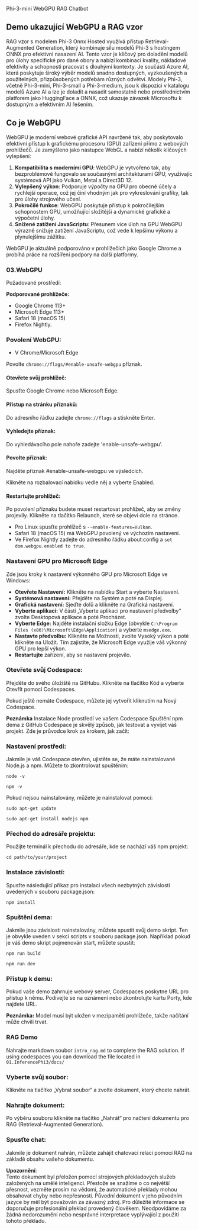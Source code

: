 Phi-3-mini WebGPU RAG Chatbot

## Demo ukazující WebGPU a RAG vzor
RAG vzor s modelem Phi-3 Onnx Hosted využívá přístup Retrieval-Augmented Generation, který kombinuje sílu modelů Phi-3 s hostingem ONNX pro efektivní nasazení AI. Tento vzor je klíčový pro doladění modelů pro úlohy specifické pro dané obory a nabízí kombinaci kvality, nákladové efektivity a schopnosti pracovat s dlouhými kontexty. Je součástí Azure AI, která poskytuje široký výběr modelů snadno dostupných, vyzkoušených a použitelných, přizpůsobených potřebám různých odvětví. Modely Phi-3, včetně Phi-3-mini, Phi-3-small a Phi-3-medium, jsou k dispozici v katalogu modelů Azure AI a lze je doladit a nasadit samostatně nebo prostřednictvím platforem jako HuggingFace a ONNX, což ukazuje závazek Microsoftu k dostupným a efektivním AI řešením.

## Co je WebGPU 
WebGPU je moderní webové grafické API navržené tak, aby poskytovalo efektivní přístup k grafickému procesoru (GPU) zařízení přímo z webových prohlížečů. Je zamýšleno jako nástupce WebGL a nabízí několik klíčových vylepšení:

1. **Kompatibilita s moderními GPU**: WebGPU je vytvořeno tak, aby bezproblémově fungovalo se současnými architekturami GPU, využívajíc systémová API jako Vulkan, Metal a Direct3D 12.
2. **Vylepšený výkon**: Podporuje výpočty na GPU pro obecné účely a rychlejší operace, což jej činí vhodným jak pro vykreslování grafiky, tak pro úlohy strojového učení.
3. **Pokročilé funkce**: WebGPU poskytuje přístup k pokročilejším schopnostem GPU, umožňující složitější a dynamické grafické a výpočetní úlohy.
4. **Snížené zatížení JavaScriptu**: Přesunem více úloh na GPU WebGPU výrazně snižuje zatížení JavaScriptu, což vede k lepšímu výkonu a plynulejšímu zážitku.

WebGPU je aktuálně podporováno v prohlížečích jako Google Chrome a probíhá práce na rozšíření podpory na další platformy.

### 03.WebGPU
Požadované prostředí:

**Podporované prohlížeče:** 
- Google Chrome 113+
- Microsoft Edge 113+
- Safari 18 (macOS 15)
- Firefox Nightly.

### Povolení WebGPU:

- V Chrome/Microsoft Edge 

Povolte `chrome://flags/#enable-unsafe-webgpu` příznak.

#### Otevřete svůj prohlížeč:
Spusťte Google Chrome nebo Microsoft Edge.

#### Přístup na stránku příznaků:
Do adresního řádku zadejte `chrome://flags` a stiskněte Enter.

#### Vyhledejte příznak:
Do vyhledávacího pole nahoře zadejte 'enable-unsafe-webgpu'.

#### Povolte příznak:
Najděte příznak #enable-unsafe-webgpu ve výsledcích.

Klikněte na rozbalovací nabídku vedle něj a vyberte Enabled.

#### Restartujte prohlížeč:

Po povolení příznaku budete muset restartovat prohlížeč, aby se změny projevily. Klikněte na tlačítko Relaunch, které se objeví dole na stránce.

- Pro Linux spusťte prohlížeč s `--enable-features=Vulkan`.
- Safari 18 (macOS 15) má WebGPU povolený ve výchozím nastavení.
- Ve Firefox Nightly zadejte do adresního řádku about:config a `set dom.webgpu.enabled to true`.

### Nastavení GPU pro Microsoft Edge 

Zde jsou kroky k nastavení výkonného GPU pro Microsoft Edge ve Windows:

- **Otevřete Nastavení:** Klikněte na nabídku Start a vyberte Nastavení.
- **Systémová nastavení:** Přejděte na Systém a poté na Displej.
- **Grafická nastavení:** Sjeďte dolů a klikněte na Grafická nastavení.
- **Vyberte aplikaci:** V části „Vyberte aplikaci pro nastavení předvolby“ zvolte Desktopová aplikace a poté Procházet.
- **Vyberte Edge:** Najděte instalační složku Edge (obvykle `C:\Program Files (x86)\Microsoft\Edge\Application`) a vyberte `msedge.exe`.
- **Nastavte předvolbu:** Klikněte na Možnosti, zvolte Vysoký výkon a poté klikněte na Uložit.
Tím zajistíte, že Microsoft Edge využije váš výkonný GPU pro lepší výkon. 
- **Restartujte** zařízení, aby se nastavení projevilo.

### Otevřete svůj Codespace:
Přejděte do svého úložiště na GitHubu.
Klikněte na tlačítko Kód a vyberte Otevřít pomocí Codespaces.

Pokud ještě nemáte Codespace, můžete jej vytvořit kliknutím na Nový Codespace.

**Poznámka** Instalace Node prostředí ve vašem Codespace
Spuštění npm dema z GitHub Codespace je skvělý způsob, jak testovat a vyvíjet váš projekt. Zde je průvodce krok za krokem, jak začít:

### Nastavení prostředí:
Jakmile je váš Codespace otevřen, ujistěte se, že máte nainstalované Node.js a npm. Můžete to zkontrolovat spuštěním:
```
node -v
```
```
npm -v
```

Pokud nejsou nainstalovány, můžete je nainstalovat pomocí:
```
sudo apt-get update
```
```
sudo apt-get install nodejs npm
```

### Přechod do adresáře projektu:
Použijte terminál k přechodu do adresáře, kde se nachází váš npm projekt:
```
cd path/to/your/project
```

### Instalace závislostí:
Spusťte následující příkaz pro instalaci všech nezbytných závislostí uvedených v souboru package.json:

```
npm install
```

### Spuštění dema:
Jakmile jsou závislosti nainstalovány, můžete spustit svůj demo skript. Ten je obvykle uveden v sekci scripts v souboru package.json. Například pokud je váš demo skript pojmenován start, můžete spustit:

```
npm run build
```
```
npm run dev
```

### Přístup k demu:
Pokud vaše demo zahrnuje webový server, Codespaces poskytne URL pro přístup k němu. Podívejte se na oznámení nebo zkontrolujte kartu Porty, kde najdete URL.

**Poznámka:** Model musí být uložen v mezipaměti prohlížeče, takže načítání může chvíli trvat.

### RAG Demo
Nahrajte markdown soubor `intro_rag.md` to complete the RAG solution. If using codespaces you can download the file located in `01.InferencePhi3/docs/`

### Vyberte svůj soubor:
Klikněte na tlačítko „Vybrat soubor“ a zvolte dokument, který chcete nahrát.

### Nahrajte dokument:
Po výběru souboru klikněte na tlačítko „Nahrát“ pro načtení dokumentu pro RAG (Retrieval-Augmented Generation).

### Spusťte chat:
Jakmile je dokument nahrán, můžete zahájit chatovací relaci pomocí RAG na základě obsahu vašeho dokumentu.

**Upozornění**:  
Tento dokument byl přeložen pomocí strojových překladových služeb založených na umělé inteligenci. Přestože se snažíme o co největší přesnost, vezměte prosím na vědomí, že automatické překlady mohou obsahovat chyby nebo nepřesnosti. Původní dokument v jeho původním jazyce by měl být považován za závazný zdroj. Pro důležité informace se doporučuje profesionální překlad provedený člověkem. Neodpovídáme za žádná nedorozumění nebo nesprávné interpretace vyplývající z použití tohoto překladu.